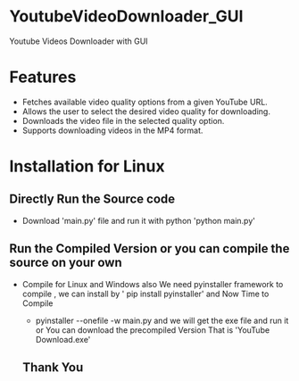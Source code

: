 # YoutubeVideoDownloader_GUI
Youtube Videos Downloader with GUI

# Features
- Fetches available video quality options from a given YouTube URL.
- Allows the user to select the desired video quality for downloading.
- Downloads the video file in the selected quality option.
- Supports downloading videos in the MP4 format.

# Installation for Linux
## Directly Run the Source code 
- Download 'main.py' file and run it with python 
    'python main.py'
## Run the Compiled Version or you can compile the source on your own 
- Compile for Linux and Windows also
    We need pyinstaller framework to compile , we can install by ' pip install pyinstaller'
    and Now Time to Compile
    - pyinstaller --onefile -w main.py 
    and we will get the exe file and run it or You can download the precompiled Version
    That is 'YouTube Download.exe'
  
  ## Thank You
